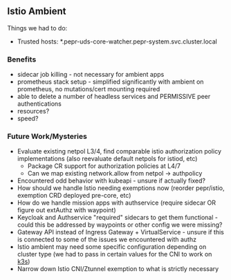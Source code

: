 ## Istio Ambient

Things we had to do:
- Trusted hosts: *.pepr-uds-core-watcher.pepr-system.svc.cluster.local

### Benefits

- sidecar job killing - not necessary for ambient apps
- prometheus stack setup - simplified significantly with ambient on prometheus, no mutations/cert mounting required
- able to delete a number of headless services and PERMISSIVE peer authentications
- resources?
- speed?

### Future Work/Mysteries

- Evaluate existing netpol L3/4, find comparable istio authorization policy implementations (also reevaluate default netpols for istiod, etc)
  - Package CR support for authorization policies at L4/7
  - Can we map existing network.allow from netpol -> authpolicy
- Encountered odd behavior with kubeapi - unsure if actually fixed?
- How should we handle Istio needing exemptions now (reorder pepr/istio, exemption CRD deployed pre-core, etc)
- How do we handle mission apps with authservice (require sidecar OR figure out extAuthz with waypoint)
- Keycloak and Authservice "required" sidecars to get them functional - could this be addressed by waypoints or other config we were missing?
- Gateway API instead of Ingress Gateway + VirtualService - unsure if this is connected to some of the issues we encountered with authz
- Istio ambient may need some specific configuration depending on cluster type (we had to pass in certain values for the CNI to work on [k3s](https://istio.io/latest/docs/ambient/install/platform-prerequisites/#k3s))
- Narrow down Istio CNI/Ztunnel exemption to what is strictly necessary
